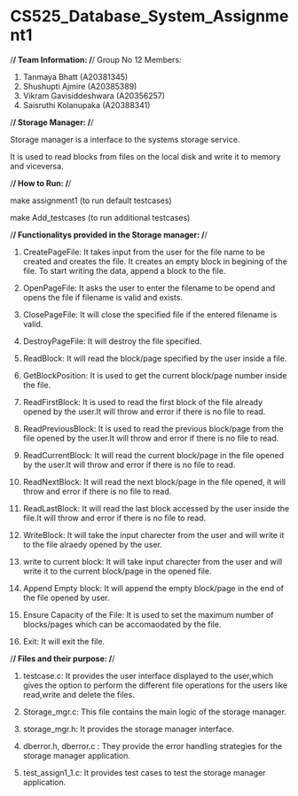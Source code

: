 # CS525_Database_System_Assignment1
/********************************************************/
                   Team Information:
/********************************************************/
Group No 12
Members:
1) Tanmaya Bhatt (A20381345)
2) Shushupti Ajmire (A20385389)
3) Vikram Gavisiddeshwara (A20356257)
4) Saisruthi Kolanupaka (A20388341)


/********************************************************/
                   Storage Manager: 
/********************************************************/

Storage manager is a interface to the systems storage service.
 
It is used to read blocks from files on the local disk and write it to memory and viceversa.


/********************************************************/
                      How to Run:
/********************************************************/

make assignment1  (to run default testcases)

make Add_testcases (to run additional testcases)


/********************************************************/
      Functionalitys provided in the Storage manager:
/********************************************************/

1. CreatePageFile: 
It takes input from the user for the file name to be created and creates the file.
It creates an empty block in begining of the file.
To start writing the data, append a block to the file.

2. OpenPageFile: 
It asks the user to enter the filename to be opend and opens the file if filename is valid and exists.

3. ClosePageFile: 
It will close the specified file if the entered filename is valid.

4. DestroyPageFile:
It will destroy the file specified.

5. ReadBlock:
It will read the block/page specified by the user inside a file.

6. GetBlockPosition: 
It is used to get the current block/page number inside the file.

7. ReadFirstBlock: 
It is used to read the first block of the file already opened by the user.It will throw and error if there is no file to read.

8. ReadPreviousBlock:
It is used to read the previous block/page from the file opened by the user.It will throw and error if there is no file to read.

9. ReadCurrentBlock: 
It will read the current block/page in the file opened by the user.It will throw and error if there is no file to read.

10. ReadNextBlock: 
It will read the next block/page in the file opened, it will throw and error if there is no file to read.

11. ReadLastBlock: 
It will read the last block accessed by the user inside the file.It will throw and error if there is no file to read.

12. WriteBlock: 
It will take the input charecter from the user and will write it to the file alraedy opened by the user.

13. write to current block: 
It will take input charecter from the user and will write it to the current block/page in the opened file.

14. Append Empty block: 
It will append the empty block/page in the end of the file opened by user.

15. Ensure Capacity of the File: 
It is used to set the maximum number of blocks/pages which can be accomaodated by the file. 

16. Exit:
It will exit the file.



/********************************************************/
               Files and their purpose:
/********************************************************/

1. testcase.c: 
It provides the user interface displayed to the user,which gives the option to perform the different file operations for the users like read,write and delete the files.

2. Storage_mgr.c: 
This file contains the main logic of the storage manager.

3. storage_mgr.h:
It provides the  storage manager interface.

4. dberror.h, dberror.c : 
They provide the error handling strategies for the storage manager application.

5. test_assign1_1.c: 
It provides test cases to test the storage manager application.


